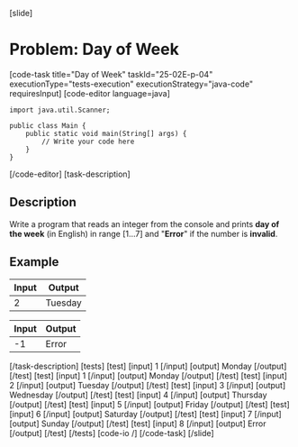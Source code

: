 [slide]
# Problem: Day of Week
[code-task title="Day of Week" taskId="25-02E-p-04" executionType="tests-execution" executionStrategy="java-code" requiresInput]
[code-editor language=java]
```
import java.util.Scanner;

public class Main {
    public static void main(String[] args) {
        // Write your code here
    }
}
```
[/code-editor]
[task-description]
## Description

Write a program that reads an integer from the console and prints **day of the week** (in English) in range \[1…7\] and "**Error**" if the number is **invalid**.

## Example

| **Input** | **Output** |
| --- |  --- |
| 2 | Tuesday |

| **Input** | **Output** |
| --- | --- |
| -1 | Error |
[/task-description]
[tests]
[test]
[input]
1
[/input]
[output]
Monday
[/output]
[/test]
[test]
[input]
1
[/input]
[output]
Monday
[/output]
[/test]
[test]
[input]
2
[/input]
[output]
Tuesday
[/output]
[/test]
[test]
[input]
3
[/input]
[output]
Wednesday
[/output]
[/test]
[test]
[input]
4
[/input]
[output]
Thursday
[/output]
[/test]
[test]
[input]
5
[/input]
[output]
Friday
[/output]
[/test]
[test]
[input]
6
[/input]
[output]
Saturday
[/output]
[/test]
[test]
[input]
7
[/input]
[output]
Sunday
[/output]
[/test]
[test]
[input]
8
[/input]
[output]
Error
[/output]
[/test]
[/tests]
[code-io /]
[/code-task]
[/slide]